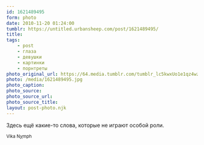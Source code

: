 ```yaml
---
id: 1621489495
form: photo
date: 2010-11-20 01:24:00
tumblr: https://untitled.urbansheep.com/post/1621489495/
title:
tags:
    - post
    - глаза
    - девушки
    - картинки
    - порнтреты
photo_original_url: https://64.media.tumblr.com/tumblr_lc5kwxUo1e1qz4wzio1_1280.jpg
photo: /media/1621489495.jpg
photo_caption: 
photo_source:
photo_source_url:
photo_source_title:
layout: post-photo.njk
---
```


<p>Здесь ещё какие-то слова, которые не играют особой роли.</p>

<p><small>Vika N<a href="http://www.heartbreakers.info/HC162/" style="padding:0;margin:0;background-color:transparent;">y</a>mph</small></p>

